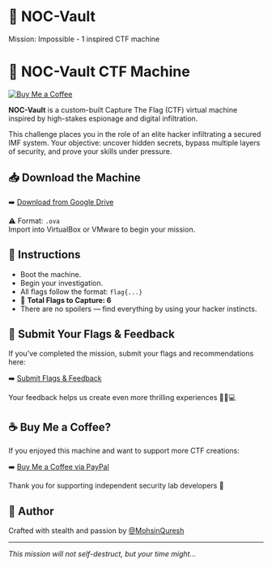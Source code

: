 # 🧨 NOC-Vault  
Mission: Impossible - 1 inspired CTF machine

# 🎯 NOC-Vault CTF Machine

[![Buy Me a Coffee](https://img.shields.io/badge/Buy_Me_A_Coffee-PayPal-blue?style=flat-square&logo=paypal)](https://www.paypal.me/MohsinQuresh)

**NOC-Vault** is a custom-built Capture The Flag (CTF) virtual machine inspired by high-stakes espionage and digital infiltration.

This challenge places you in the role of an elite hacker infiltrating a secured IMF system. Your objective: uncover hidden secrets, bypass multiple layers of security, and prove your skills under pressure.

## 📥 Download the Machine

➡️ [Download from Google Drive](https://drive.google.com/file/d/1mzMep1NoeVifgmhPJm0YijAt1__e6-u8/view?usp=sharing)

⚠️ Format: `.ova`  
Import into VirtualBox or VMware to begin your mission.

## 🧠 Instructions

- Boot the machine.
- Begin your investigation.
- All flags follow the format: `flag{...}`
- 🏁 **Total Flags to Capture: 6**
- There are no spoilers — find everything by using your hacker instincts.

## 📝 Submit Your Flags & Feedback

If you’ve completed the mission, submit your flags and recommendations here:

➡️ [Submit Flags & Feedback](https://docs.google.com/forms/d/e/1FAIpQLSerdrh-usK6dpgR2RW4oVyttiMgkTZf6va_Fm_-t5O5Agd3vg/viewform?usp=sharing)

Your feedback helps us create even more thrilling experiences 🕵️‍♂️💻

## ☕ Buy Me a Coffee?

If you enjoyed this machine and want to support more CTF creations:

➡️ [Buy Me a Coffee via PayPal](https://www.paypal.me/mohsinquresh313)

Thank you for supporting independent security lab developers 🖤

## 📣 Author

Crafted with stealth and passion by [@MohsinQuresh](https://github.com/SmartRoboCTF)

---

*This mission will not self-destruct, but your time might…*

